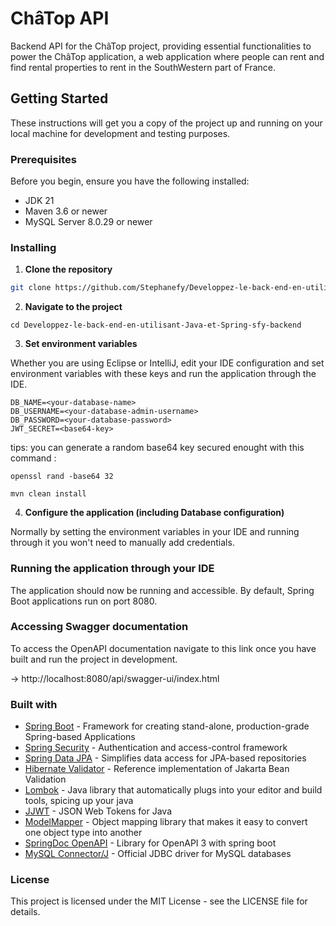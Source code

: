 # ChâTop API
Backend API for the ChâTop project, providing essential functionalities to power the ChâTop application, a web application where people can rent and find rental properties to rent in the SouthWestern part of France.

## Getting Started
These instructions will get you a copy of the project up and running on your local machine for development and testing purposes.

### Prerequisites

Before you begin, ensure you have the following installed:
- JDK 21
- Maven 3.6 or newer
- MySQL Server 8.0.29 or newer

### Installing

1. **Clone the repository**

```bash
git clone https://github.com/Stephanefy/Developpez-le-back-end-en-utilisant-Java-et-Spring-sfy-backend.git
```

2. **Navigate to the project**
```
cd Developpez-le-back-end-en-utilisant-Java-et-Spring-sfy-backend
```
3. **Set environment variables**

Whether you are using Eclipse or IntelliJ, edit your IDE configuration and set environment variables with these keys and run the application through the IDE.
```
DB_NAME=<your-database-name>
DB_USERNAME=<your-database-admin-username>
DB_PASSWORD=<your-database-password>
JWT_SECRET=<base64-key>
```
tips: you can generate a random base64 key secured enought with this command :
```
openssl rand -base64 32
```

```
mvn clean install
```
4. **Configure the application (including Database configuration)**

Normally by setting the environment variables in your IDE and running through it you won't need to manually add credentials.
    


### Running the application through your IDE


The application should now be running and accessible. By default, Spring Boot applications run on port 8080.


### Accessing Swagger documentation

To access the OpenAPI documentation navigate to this link once you have built and run the project in development.

-> http://localhost:8080/api/swagger-ui/index.html

### Built with

- [Spring Boot](https://spring.io/projects/spring-boot) - Framework for creating stand-alone, production-grade Spring-based Applications
- [Spring Security](https://spring.io/projects/spring-security) - Authentication and access-control framework
- [Spring Data JPA](https://spring.io/projects/spring-data-jpa) - Simplifies data access for JPA-based repositories
- [Hibernate Validator](https://hibernate.org/validator/) - Reference implementation of Jakarta Bean Validation
- [Lombok](https://projectlombok.org/) - Java library that automatically plugs into your editor and build tools, spicing up your java
- [JJWT](https://github.com/jwtk/jjwt) - JSON Web Tokens for Java
- [ModelMapper](http://modelmapper.org/) - Object mapping library that makes it easy to convert one object type into another
- [SpringDoc OpenAPI](https://springdoc.org/) - Library for OpenAPI 3 with spring boot
- [MySQL Connector/J](https://dev.mysql.com/downloads/connector/j/) - Official JDBC driver for MySQL databases

### License

This project is licensed under the MIT License - see the LICENSE file for details.

